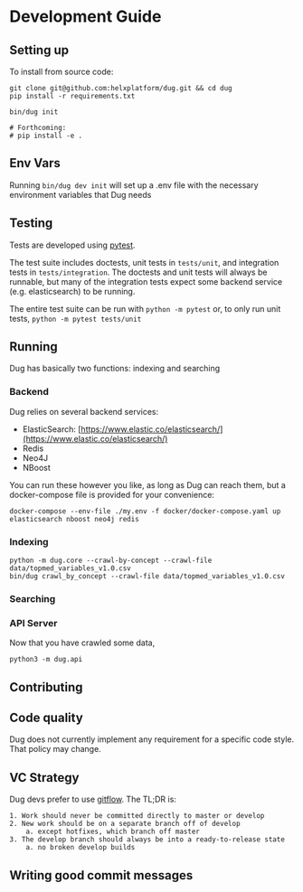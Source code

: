 # Development Guide 

## Setting up

To install from source code:

```shell
git clone git@github.com:helxplatform/dug.git && cd dug
pip install -r requirements.txt

bin/dug init

# Forthcoming: 
# pip install -e .
```

## Env Vars

Running `bin/dug dev init` will set up a .env file with the necessary environment variables that Dug needs
## Testing

Tests are developed using [pytest]().

The test suite includes doctests, unit tests in `tests/unit`, and integration tests in `tests/integration`.
The doctests and unit tests will always be runnable, but many of the integration tests expect some backend service (e.g. elasticsearch) to be running.

The entire test suite can be run with `python -m pytest` or, to only run unit tests, `python -m pytest tests/unit`

## Running

Dug has basically two functions: indexing and searching

### Backend

Dug relies on several backend services:
* ElasticSearch: [https://www.elastic.co/elasticsearch/](https://www.elastic.co/elasticsearch/)
* Redis
* Neo4J
* NBoost

You can run these however you like, as long as Dug can reach them,
but a docker-compose file is provided for your convenience:

```shell
docker-compose --env-file ./my.env -f docker/docker-compose.yaml up elasticsearch nboost neo4j redis
```

### Indexing

```shell
python -m dug.core --crawl-by-concept --crawl-file data/topmed_variables_v1.0.csv
bin/dug crawl_by_concept --crawl-file data/topmed_variables_v1.0.csv
```

### Searching

### API Server

Now that you have crawled some data, 

```shell
python3 -m dug.api
```

## Contributing

## Code quality

Dug does not currently implement any requirement for a specific code style. 
That policy may change. 

## VC Strategy

Dug devs prefer to use [gitflow](https://nvie.com/posts/a-successful-git-branching-model/). 
The TL;DR is:

    1. Work should never be committed directly to master or develop
    2. New work should be on a separate branch off of develop
        a. except hotfixes, which branch off master
    3. The develop branch should always be into a ready-to-release state
        a. no broken develop builds

## Writing good commit messages
